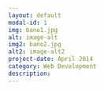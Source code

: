```yaml
---
layout: default
modal-id: 1
img: bano1.jpg
alt: image-alt
img2: bano2.jpg
alt2: image-alt2
project-date: April 2014
category: Web Development
description:
---
```


